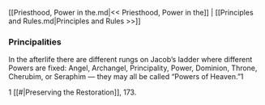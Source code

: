 [[Priesthood, Power in the.md|<< Priesthood, Power in the]]  |  [[Principles and Rules.md|Principles and Rules >>]]

### Principalities
In the afterlife there are different rungs on Jacob’s ladder where different Powers are fixed: Angel, Archangel, Principality, Power, Dominion, Throne, Cherubim, or Seraphim — they may all be called “Powers of Heaven.”1



1
[[#|Preserving the Restoration]], 173.